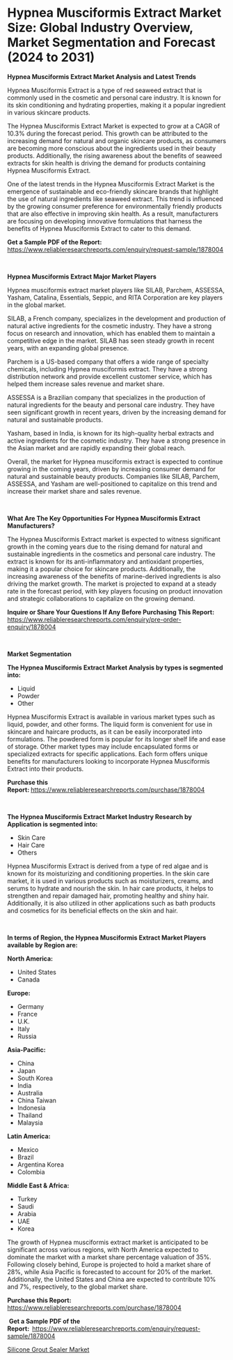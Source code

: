 <p><h1>Hypnea Musciformis Extract Market Size: Global Industry Overview, Market Segmentation and Forecast (2024 to 2031)</h1></p><p><strong>Hypnea Musciformis Extract Market Analysis and Latest Trends</strong></p>
<p><p>Hypnea Musciformis Extract is a type of red seaweed extract that is commonly used in the cosmetic and personal care industry. It is known for its skin conditioning and hydrating properties, making it a popular ingredient in various skincare products.</p><p>The Hypnea Musciformis Extract Market is expected to grow at a CAGR of 10.3% during the forecast period. This growth can be attributed to the increasing demand for natural and organic skincare products, as consumers are becoming more conscious about the ingredients used in their beauty products. Additionally, the rising awareness about the benefits of seaweed extracts for skin health is driving the demand for products containing Hypnea Musciformis Extract.</p><p>One of the latest trends in the Hypnea Musciformis Extract Market is the emergence of sustainable and eco-friendly skincare brands that highlight the use of natural ingredients like seaweed extract. This trend is influenced by the growing consumer preference for environmentally friendly products that are also effective in improving skin health. As a result, manufacturers are focusing on developing innovative formulations that harness the benefits of Hypnea Musciformis Extract to cater to this demand.</p></p>
<p><strong>Get a Sample PDF of the Report:&nbsp;</strong> <a href="https://www.reliableresearchreports.com/enquiry/request-sample/1878004">https://www.reliableresearchreports.com/enquiry/request-sample/1878004</a></p>
<p>&nbsp;</p>
<p><strong>Hypnea Musciformis Extract Major Market Players</strong></p>
<p><p>Hypnea musciformis extract market players like SILAB, Parchem, ASSESSA, Yasham, Catalina, Essentials, Seppic, and RITA Corporation are key players in the global market. </p><p>SILAB, a French company, specializes in the development and production of natural active ingredients for the cosmetic industry. They have a strong focus on research and innovation, which has enabled them to maintain a competitive edge in the market. SILAB has seen steady growth in recent years, with an expanding global presence.</p><p>Parchem is a US-based company that offers a wide range of specialty chemicals, including Hypnea musciformis extract. They have a strong distribution network and provide excellent customer service, which has helped them increase sales revenue and market share.</p><p>ASSESSA is a Brazilian company that specializes in the production of natural ingredients for the beauty and personal care industry. They have seen significant growth in recent years, driven by the increasing demand for natural and sustainable products.</p><p>Yasham, based in India, is known for its high-quality herbal extracts and active ingredients for the cosmetic industry. They have a strong presence in the Asian market and are rapidly expanding their global reach.</p><p>Overall, the market for Hypnea musciformis extract is expected to continue growing in the coming years, driven by increasing consumer demand for natural and sustainable beauty products. Companies like SILAB, Parchem, ASSESSA, and Yasham are well-positioned to capitalize on this trend and increase their market share and sales revenue.</p></p>
<p>&nbsp;</p>
<p><strong>What Are The Key Opportunities For Hypnea Musciformis Extract Manufacturers?</strong></p>
<p><p>The Hypnea Musciformis Extract market is expected to witness significant growth in the coming years due to the rising demand for natural and sustainable ingredients in the cosmetics and personal care industry. The extract is known for its anti-inflammatory and antioxidant properties, making it a popular choice for skincare products. Additionally, the increasing awareness of the benefits of marine-derived ingredients is also driving the market growth. The market is projected to expand at a steady rate in the forecast period, with key players focusing on product innovation and strategic collaborations to capitalize on the growing demand.</p></p>
<p><strong>Inquire or Share Your Questions If Any Before Purchasing This Report:</strong> <a href="https://www.reliableresearchreports.com/enquiry/pre-order-enquiry/1878004">https://www.reliableresearchreports.com/enquiry/pre-order-enquiry/1878004</a></p>
<p>&nbsp;</p>
<p><strong>Market Segmentation</strong></p>
<p><strong>The Hypnea Musciformis Extract Market Analysis by types is segmented into:</strong></p>
<p><ul><li>Liquid</li><li>Powder</li><li>Other</li></ul></p>
<p><p>Hypnea Musciformis Extract is available in various market types such as liquid, powder, and other forms. The liquid form is convenient for use in skincare and haircare products, as it can be easily incorporated into formulations. The powdered form is popular for its longer shelf life and ease of storage. Other market types may include encapsulated forms or specialized extracts for specific applications. Each form offers unique benefits for manufacturers looking to incorporate Hypnea Musciformis Extract into their products.</p></p>
<p><strong>Purchase this Report:&nbsp;</strong><a href="https://www.reliableresearchreports.com/purchase/1878004">https://www.reliableresearchreports.com/purchase/1878004</a></p>
<p>&nbsp;</p>
<p><strong>The Hypnea Musciformis Extract Market Industry Research by Application is segmented into:</strong></p>
<p><ul><li>Skin Care</li><li>Hair Care</li><li>Others</li></ul></p>
<p><p>Hypnea Musciformis Extract is derived from a type of red algae and is known for its moisturizing and conditioning properties. In the skin care market, it is used in various products such as moisturizers, creams, and serums to hydrate and nourish the skin. In hair care products, it helps to strengthen and repair damaged hair, promoting healthy and shiny hair. Additionally, it is also utilized in other applications such as bath products and cosmetics for its beneficial effects on the skin and hair.</p></p>
<p>&nbsp;</p>
<p><strong>In terms of Region, the Hypnea Musciformis Extract Market Players available by Region are:</strong></p>
<p>
    <p> <strong> North America: </strong>
        <ul>
            <li>United States</li>
            <li>Canada</li>
        </ul>
        </p> 
    <p> <strong> Europe: </strong>
        <ul>
            <li>Germany</li>
            <li>France</li>
            <li>U.K.</li>
            <li>Italy</li>
            <li>Russia</li>
        </ul>
        </p> 
    <p> <strong> Asia-Pacific: </strong>
        <ul>
            <li>China</li>
            <li>Japan</li>
            <li>South Korea</li>
            <li>India</li>
            <li>Australia</li>
            <li>China Taiwan</li>
            <li>Indonesia</li>
            <li>Thailand</li>
            <li>Malaysia</li>
        </ul>
        </p> 
    <p> <strong> Latin America: </strong>
        <ul>
            <li>Mexico</li>
            <li>Brazil</li>
            <li>Argentina Korea</li>
            <li>Colombia</li>
        </ul>
        </p> 
    <p> <strong> Middle East & Africa: </strong>
        <ul>
            <li>Turkey</li>
            <li>Saudi</li>
            <li>Arabia</li>
            <li>UAE</li>
            <li>Korea</li>
        </ul>
    </p>
    </p>
<p><p>The growth of Hypnea musciformis extract market is anticipated to be significant across various regions, with North America expected to dominate the market with a market share percentage valuation of 35%. Following closely behind, Europe is projected to hold a market share of 28%, while Asia Pacific is forecasted to account for 20% of the market. Additionally, the United States and China are expected to contribute 10% and 7%, respectively, to the global market share.</p></p>
<p><strong>Purchase this Report: </strong><a href="https://www.reliableresearchreports.com/purchase/1878004">https://www.reliableresearchreports.com/purchase/1878004</a></p>
<p>&nbsp;<strong>Get a Sample PDF of the Report:&nbsp;&nbsp;</strong><a href="https://www.reliableresearchreports.com/enquiry/request-sample/1878004">https://www.reliableresearchreports.com/enquiry/request-sample/1878004</a></p>
<p><strong></strong></p>
<p><p><a href="https://github.com/NorbertYates/Market-Research-Report-List-4/blob/main/silicone-grout-sealer-market.md">Silicone Grout Sealer Market</a></p></p>